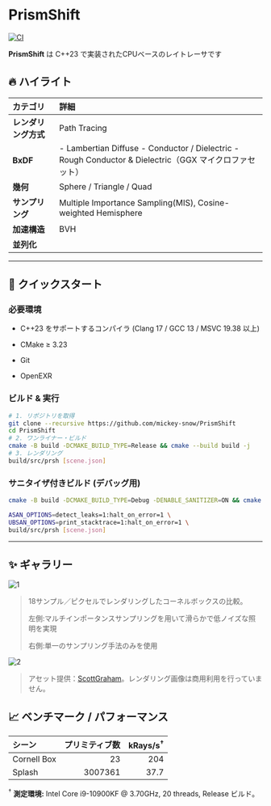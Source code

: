 # PrismShift

[![CI](https://github.com/Mickey-snow/PrismShift/actions/workflows/ci.yml/badge.svg)](https://github.com/Mickey-snow/PrismShift/actions/workflows/ci.yml)

**PrismShift** は C++23 で実装されたCPUベースのレイトレーサです


## 🔥 ハイライト

| カテゴリ | 詳細 |
| :-- | :-- |
| **レンダリング方式** | Path Tracing |
| **BxDF** |  - Lambertian Diffuse - Conductor / Dielectric - Rough Conductor & Dielectric（GGX マイクロファセット） |
| **幾何** | Sphere / Triangle / Quad |
| **サンプリング** | Multiple Importance Sampling(MIS), Cosine-weighted Hemisphere |
| **加速構造** | BVH |
| **並列化** |  |

---

## 🚀 クイックスタート

### 必要環境

- C++23 をサポートするコンパイラ (Clang 17 / GCC 13 / MSVC 19.38 以上)

- CMake ≥ 3.23

- Git

- OpenEXR

### ビルド & 実行

```bash
# 1. リポジトリを取得
git clone --recursive https://github.com/mickey-snow/PrismShift
cd PrismShift
# 2. ワンライナー・ビルド
cmake -B build -DCMAKE_BUILD_TYPE=Release && cmake --build build -j
# 3. レンダリング
build/src/prsh [scene.json]
```

### サニタイザ付きビルド (デバッグ用)

```bash
cmake -B build -DCMAKE_BUILD_TYPE=Debug -DENABLE_SANITIZER=ON && cmake --build build -j

ASAN_OPTIONS=detect_leaks=1:halt_on_error=1 \
UBSAN_OPTIONS=print_stacktrace=1:halt_on_error=1 \
build/src/prsh [scene.json]
```

---

## ✨ ギャラリー

![1](https://i.imgur.com/iI6EJY3.jpeg)

> 18サンプル／ピクセルでレンダリングしたコーネルボックスの比較。
>
> 左側:マルチインポータンスサンプリングを用いて滑らかで低ノイズな照明を実現
>
> 右側:単一のサンプリング手法のみを使用

![2](https://i.imgur.com/qC1TFzb.jpeg)

> アセット提供：[ScottGraham](https://www.blendswap.com/blend/13953)。レンダリング画像は商用利用を行っていません。

## 📈 ベンチマーク / パフォーマンス

| シーン                | プリミティブ数 | kRays/s<sup>†</sup> |
| :----------------- | ------: | ------------------: |
| Cornell Box | 23 | 204 |
| Splash  | 3007361 | 37.7 |

<sup>†</sup> **測定環境:** Intel Core i9-10900KF @ 3.70GHz, 20 threads, Release ビルド。
